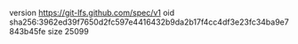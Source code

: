 version https://git-lfs.github.com/spec/v1
oid sha256:3962ed39f7650d2fc597e4416432b9da2b17f4cc4df3e23fc34ba9e7843b45fe
size 25099
